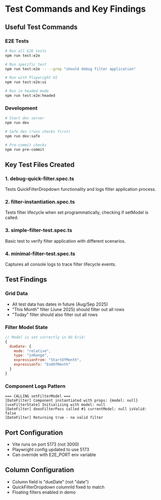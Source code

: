 # Test Commands and Key Findings

## Useful Test Commands

### E2E Tests

```bash
# Run all E2E tests
npm run test:e2e

# Run specific test
npm run test:e2e -- --grep "should debug filter application"

# Run with Playwright UI
npm run test:e2e:ui

# Run in headed mode
npm run test:e2e:headed
```

### Development

```bash
# Start dev server
npm run dev

# Safe dev (runs checks first)
npm run dev:safe

# Pre-commit checks
npm run pre-commit
```

## Key Test Files Created

### 1. debug-quick-filter.spec.ts

Tests QuickFilterDropdown functionality and logs filter application process.

### 2. filter-instantiation.spec.ts

Tests filter lifecycle when set programmatically, checking if setModel is called.

### 3. simple-filter-test.spec.ts

Basic test to verify filter application with different scenarios.

### 4. minimal-filter-test.spec.ts

Captures all console logs to trace filter lifecycle events.

## Test Findings

### Grid Data

- All test data has dates in future (Aug/Sep 2025)
- "This Month" filter (June 2025) should filter out all rows
- "Today" filter should also filter out all rows

### Filter Model State

```javascript
// Model is set correctly in AG Grid:
{
  dueDate: {
    mode: "relative",
    type: "inRange",
    expressionFrom: "StartOfMonth",
    expressionTo: "EndOfMonth"
  }
}
```

### Component Logs Pattern

```
=== CALLING setFilterModel ===
[DateFilter] Component instantiated with props: {model: null}
[useFilterState] Initializing with model: null
[DateFilter] doesFilterPass called #1 currentModel: null isValid: false
[DateFilter] Returning true - no valid filter
```

## Port Configuration

- Vite runs on port 5173 (not 3000)
- Playwright config updated to use 5173
- Can override with E2E_PORT env variable

## Column Configuration

- Column field is "dueDate" (not "date")
- QuickFilterDropdown columnId fixed to match
- Floating filters enabled in demo
